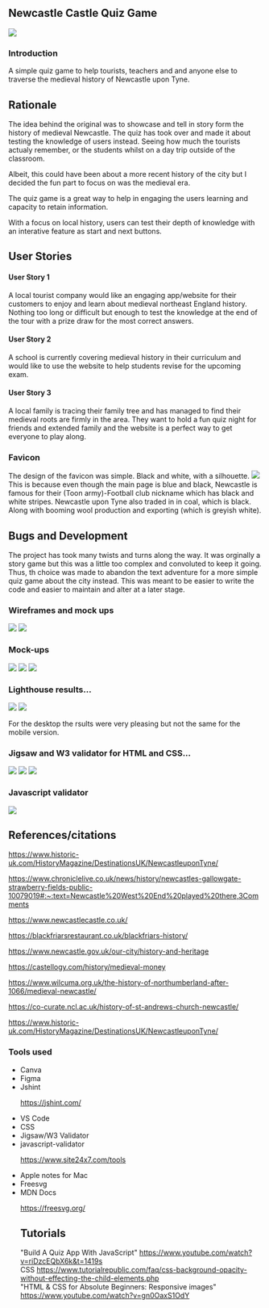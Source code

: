 ## Newcastle Castle Quiz Game
<img src="assets/images/final-logo.png">

### Introduction 
A simple quiz game to help tourists, teachers and and anyone else to traverse the medieval history of Newcastle upon Tyne.
## Rationale
The idea behind the original was to showcase and tell in story form the history of medieval Newcastle. The quiz has took over and made it about testing the knowledge of users instead. 
Seeing how much the tourists actualy remember, or the students whilst on a day trip outside of the classroom.

Albeit, this could have been about a more recent history of the city but I decided the fun part to focus on was the medieval era.

The quiz game is a great way to help in engaging the users learning and capacity to retain information.

With a focus on local history, users can test their depth of knowledge with an interative feature as start and next buttons. 

## User Stories 
#### User Story 1
A local tourist company would like an engaging app/website for their customers to enjoy and learn about medieval northeast England history. Nothing too long or difficult but enough to test the knowledge at the end of the tour with a prize draw for the most correct answers. 
#### User Story 2
A school is currently covering medieval history in their curriculum and would like to use the website to help students revise for the upcoming exam.

#### User Story 3
A local family is tracing their family tree and has managed to find their  medieval roots are firmly in the area. They want to hold a fun quiz night for friends and extended family and the website is a perfect way to get everyone to play along.

### Favicon 
The design of the favicon was simple. Black and white, with a silhouette. 
<img src="assets/images/favicon.png">
This is because even though the main page is blue and black, Newcastle is famous for their (Toon army)-Football club nickname which has black and white stripes. Newcastle upon Tyne also traded in in coal, which is black. Along with booming wool production and exporting (which is greyish white).

## Bugs and Development 
The project has took many twists and turns along the way. It was orginally a story game but this was a little too complex and convoluted to keep it going. Thus, th choice was made to abandon the text adventure for a more simple quiz game about the city instead. This was meant to be easier to write the code and easier to maintain and alter at a later stage. 

### Wireframes and mock ups
<img src="assets/images/wireframe/phone.jpg">
<img src="assets/images/wireframe/tablet.jpeg">


### Mock-ups
<img src="assets/images/mockup/desk.jpeg">
<img src="assets/images/mockup/ipad.jpeg">
<img src="assets/images/mockup/phone.jpeg">

### Lighthouse results...
<img src="assets/documentation/lighthousemob.jpeg">
<img src="assets/documentation/lighthousedesktop.jpeg">

For the desktop the rsults were very pleasing but not the same for the mobile version. 
### Jigsaw and W3 validator for HTML and CSS...
<img src="assets/documentation/htmlvalidator2.jpeg">
<img src="assets/documentation/htmlvalidator1.jpeg">
<img src="assets/documentation/cssvalidator2.jpeg">

### Javascript validator
<img src="assets/documentation/jsvalidator-3.jpeg">

## References/citations

https://www.historic-uk.com/HistoryMagazine/DestinationsUK/NewcastleuponTyne/

https://www.chroniclelive.co.uk/news/history/newcastles-gallowgate-strawberry-fields-public-10079019#:~:text=Newcastle%20West%20End%20played%20there,3Comments

https://www.newcastlecastle.co.uk/

https://blackfriarsrestaurant.co.uk/blackfriars-history/

https://www.newcastle.gov.uk/our-city/history-and-heritage

https://castellogy.com/history/medieval-money

https://www.wilcuma.org.uk/the-history-of-northumberland-after-1066/medieval-newcastle/

https://co-curate.ncl.ac.uk/history-of-st-andrews-church-newcastle/

https://www.historic-uk.com/HistoryMagazine/DestinationsUK/NewcastleuponTyne/


### Tools used 
<ul>
<li>Canva</li>
<li>Figma</li>
<li>Jshint</li> 

https://jshint.com/
<li>VS Code</li>
<li>CSS</li>
<li>Jigsaw/W3 Validator</li>
<li>javascript-validator</li>

https://www.site24x7.com/tools

<li>Apple notes for Mac</li>
<li>Freesvg</li>
<li>MDN Docs</li>

https://freesvg.org/


## Tutorials 

"Build A Quiz App With JavaScript"
https://www.youtube.com/watch?v=riDzcEQbX6k&t=1419s<br>
CSS 
https://www.tutorialrepublic.com/faq/css-background-opacity-without-effecting-the-child-elements.php<br>
"HTML & CSS for Absolute Beginners: Responsive images"
https://www.youtube.com/watch?v=gn0OaxS1OdY

